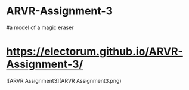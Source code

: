 # ARVR-Assignment-3

#a model of a magic eraser

# https://electorum.github.io/ARVR-Assignment-3/

![ARVR Assignment3](ARVR Assignment3.png)
